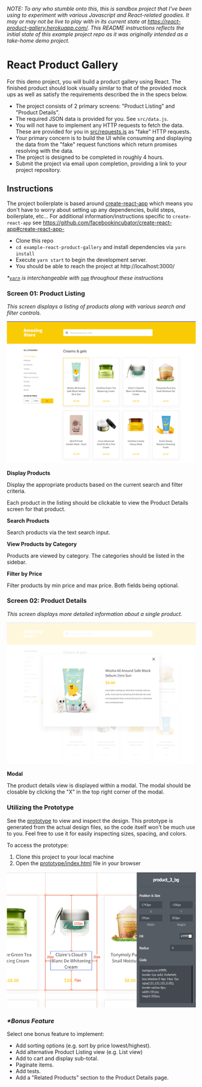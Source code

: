 _NOTE: To any who stumble onto this, this is sandbox project that I've been using to experiment with various Javascript and React-related goodies.
It may or may not be live to play with in its current state at https://react-product-gallery.herokuapp.com/.
This README instructions reflects the initial state of this example project repo as it was originally intended as a take-home demo project._

# React Product Gallery

For this demo project, you will build a product gallery using React. The finished product should look visually similar to that of the provided mock ups as well as satisfy the requirements described the in the specs below.

- The project consists of 2 primary screens: "Product Listing" and "Product Details".
- The required JSON data is provided for you. See `src/data.js`.
- You will not have to implement any HTTP requests to fetch the data. These are provided for you in [src/requests.js](./src/requests.js) as "fake" HTTP requests.
- Your primary concern is to build the UI while consuming and displaying the data from the "fake" request functions which return promises resolving with the data.
- The project is designed to be completed in roughly 4 hours.
- Submit the project via email upon completion, providing a link to your project repository.

## Instructions

The project boilerplate is based around [create-react-app](https://github.com/facebookincubator/create-react-app#create-react-app)
which means you don't have to worry about setting up any dependencies, build steps, boilerplate, etc...
For additional information/instructions specific to `create-react-app` see https://github.com/facebookincubator/create-react-app#create-react-app-

- Clone this repo
- `cd example-react-product-gallery` and install dependencies via `yarn install`
- Execute `yarn start` to begin the development server.
- You should be able to reach the project at http://localhost:3000/

_\*[`yarn`](https://yarnpkg.com) is interchangeable with [`npm`](https://www.npmjs.com/) throughout these instructions_

### Screen 01: Product Listing

_This screen displays a listing of products along with various search and filter controls._

![Screen: Gallery](prototype/Screen%20Gallery.png)

**Display Products**

Display the appropriate products based on the current search and filter criteria.

Each product in the listing should be clickable to view the Product Details screen for that product.

**Search Products**

Search products via the text search input.

**View Products by Category**

Products are viewed by category. The categories should be listed in the sidebar.

**Filter by Price**

Filter products by min price and max price. Both fields being optional.

### Screen 02: Product Details

_This screen displays more detailed information about a single product._

![Screen: Product Details](prototype/Screen%20Product%20Details.png)

**Modal**

The product details view is displayed within a modal. The modal should be closable by clicking the "X" in the top right corner of the modal.

### Utilizing the Prototype

See the [prototype](prototype/index.html) to view and inspect the design. This prototype is generated from the actual design files, so the code itself won't be much use to you. Feel free to use it for easily inspecting sizes, spacing, and colors.

To access the prototype:

1.  Clone this project to your local machine
2.  Open the [prototype/index.html](prototype/index.html) file in your browser

![mockup/prototype](prototype/prototype-screenshot.png)

### _\*Bonus Feature_

Select one bonus feature to implement:

- Add sorting options (e.g. sort by price lowest/highest).
- Add alternative Product Listing view (e.g. List view)
- Add to cart and display sub-total.
- Paginate items.
- Add tests.
- Add a "Related Products" section to the Product Details page.
